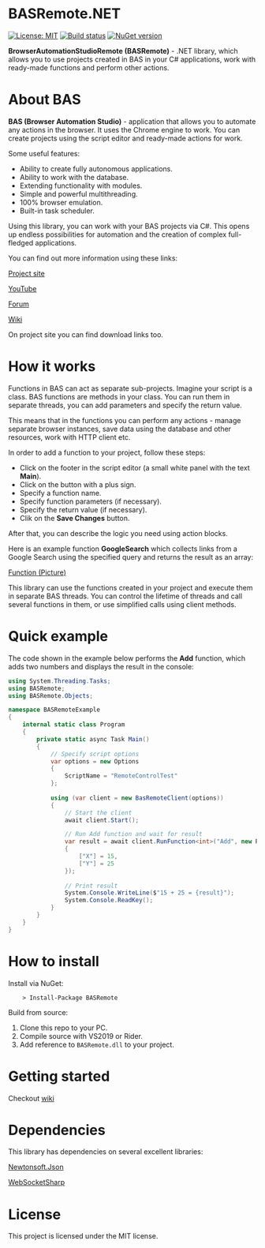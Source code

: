 # BASRemote.NET

[![License: MIT](https://img.shields.io/badge/License-MIT-yellow.svg)](https://opensource.org/licenses/MIT)
[![Build status](https://ci.appveyor.com/api/projects/status/se1coyoqblwm0imd?svg=true)](https://ci.appveyor.com/project/CheshireCaat/basremote-net)
[![NuGet version](https://badge.fury.io/nu/BASRemote.svg)](https://badge.fury.io/nu/BASRemote)

**BrowserAutomationStudioRemote (BASRemote)** - .NET library, which allows you to use projects created in BAS in your C# applications, work with ready-made functions and perform other actions.

# About BAS

**BAS (Browser Automation Studio)** - application that allows you to automate any actions in the browser. It uses the Chrome engine to work. You can create projects using the script editor and ready-made actions for work.

Some useful features:
* Ability to create fully autonomous applications.
* Ability to work with the database.
* Extending functionality with modules.
* Simple and powerful multithreading.
* 100% browser emulation.
* Built-in task scheduler.

Using this library, you can work with your BAS projects via C#. This opens up endless possibilities for automation and the creation of complex full-fledged applications.

You can find out more information using these links:

[Project site](https://bablosoft.com/shop/BrowserAutomationStudio#)

[YouTube](https://www.youtube.com/channel/UC_fHAkJk4dNj8gnFbt55tHg)

[Forum](https://community.bablosoft.com/)

[Wiki](http://wiki.bablosoft.com/)

On project site you can find download links too.

# How it works

Functions in BAS can act as separate sub-projects. Imagine your script is a class. BAS functions are methods in your class. You can run them in separate threads, you can add parameters and specify the return value. 

This means that in the functions you can perform any actions - manage separate browser instances, save data using the database and other resources, work with HTTP client etc.

In order to add a function to your project, follow these steps:
* Click on the footer in the script editor (a small white panel with the text **Main**).
* Click on the button with a plus sign.
* Specify a function name.
* Specify function parameters (if necessary).
* Specify the return value (if necessary).
* Clik on the **Save Changes** button.

After that, you can describe the logic you need using action blocks.

Here is an example function **GoogleSearch** which collects links from a Google Search using the specified query and returns the result as an array:

[Function (Picture)](https://imgur.com/9VuhEN9)

This library can use the functions created in your project and execute them in separate BAS threads. You can control the lifetime of threads and call several functions in them, or use simplified calls using client methods.

# Quick example

The code shown in the example below performs the **Add** function, which adds two numbers and displays the result in the console:

```csharp
using System.Threading.Tasks;
using BASRemote;
using BASRemote.Objects;

namespace BASRemoteExample
{
    internal static class Program
    {
        private static async Task Main()
        {
            // Specify script options
            var options = new Options
            {
                ScriptName = "RemoteControlTest"
            };
            
            using (var client = new BasRemoteClient(options))
            {
                // Start the client
                await client.Start();

                // Run Add function and wait for result
                var result = await client.RunFunction<int>("Add", new Params
                {
                    ["X"] = 15,
                    ["Y"] = 25
                });
                
                // Print result
                System.Console.WriteLine($"15 + 25 = {result}");
                System.Console.ReadKey();
            }
        }
    }
}
```

# How to install

Install via NuGet:

```
	> Install-Package BASRemote
```

Build from source:

1. Clone this repo to your PC.
2. Compile source with VS2019 or Rider.
3. Add reference to ```BASRemote.dll``` to your project.

# Getting started

Checkout [wiki](https://github.com/CheshireCaat/BASRemote.NET/wiki)

# Dependencies
This library has dependencies on several excellent libraries:

[Newtonsoft.Json](https://github.com/JamesNK/Newtonsoft.Json)

[WebSocketSharp](https://github.com/sta/websocket-sharp)

# License
This project is licensed under the MIT license.
